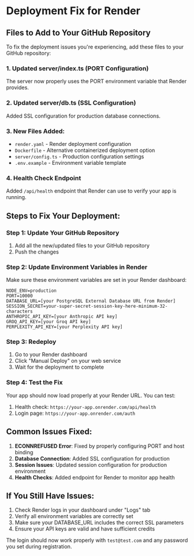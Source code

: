 # Deployment Fix for Render

## Files to Add to Your GitHub Repository

To fix the deployment issues you're experiencing, add these files to your GitHub repository:

### 1. Updated server/index.ts (PORT Configuration)
The server now properly uses the PORT environment variable that Render provides.

### 2. Updated server/db.ts (SSL Configuration) 
Added SSL configuration for production database connections.

### 3. New Files Added:
- `render.yaml` - Render deployment configuration
- `Dockerfile` - Alternative containerized deployment option
- `server/config.ts` - Production configuration settings
- `.env.example` - Environment variable template

### 4. Health Check Endpoint
Added `/api/health` endpoint that Render can use to verify your app is running.

## Steps to Fix Your Deployment:

### Step 1: Update Your GitHub Repository
1. Add all the new/updated files to your GitHub repository
2. Push the changes

### Step 2: Update Environment Variables in Render
Make sure these environment variables are set in your Render dashboard:

```
NODE_ENV=production
PORT=10000
DATABASE_URL=[your PostgreSQL External Database URL from Render]
SESSION_SECRET=your-super-secret-session-key-here-minimum-32-characters
ANTHROPIC_API_KEY=[your Anthropic API key]
GROQ_API_KEY=[your Groq API key]
PERPLEXITY_API_KEY=[your Perplexity API key]
```

### Step 3: Redeploy
1. Go to your Render dashboard
2. Click "Manual Deploy" on your web service
3. Wait for the deployment to complete

### Step 4: Test the Fix
Your app should now load properly at your Render URL. You can test:
1. Health check: `https://your-app.onrender.com/api/health`
2. Login page: `https://your-app.onrender.com/auth`

## Common Issues Fixed:

1. **ECONNREFUSED Error**: Fixed by properly configuring PORT and host binding
2. **Database Connection**: Added SSL configuration for production
3. **Session Issues**: Updated session configuration for production environment
4. **Health Checks**: Added endpoint for Render to monitor app health

## If You Still Have Issues:

1. Check Render logs in your dashboard under "Logs" tab
2. Verify all environment variables are correctly set
3. Make sure your DATABASE_URL includes the correct SSL parameters
4. Ensure your API keys are valid and have sufficient credits

The login should now work properly with `test@test.com` and any password you set during registration.